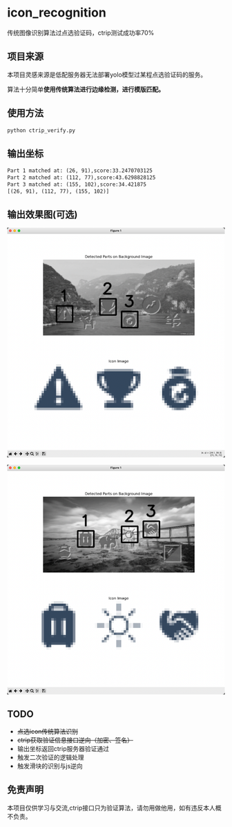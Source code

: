 # icon_recognition
传统图像识别算法过点选验证码，ctrip测试成功率70%

## 项目来源

本项目灵感来源是低配服务器无法部署yolo模型过某程点选验证码的服务。

算法十分简单**使用传统算法进行边缘检测，进行模版匹配。** 

## 使用方法
```python 
python ctrip_verify.py
```
## 输出坐标
```shell
Part 1 matched at: (26, 91),score:33.2470703125
Part 2 matched at: (112, 77),score:43.6298828125
Part 3 matched at: (155, 102),score:34.421875
[(26, 91), (112, 77), (155, 102)]
```


## 输出效果图(可选)
![alt text](image.png)

![alt text](image-1.png)


## TODO
* ~~点选icon传统算法识别~~
* ~~ctrip获取验证信息接口逆向（加密、签名）~~
* 输出坐标返回ctrip服务器验证通过
* 触发二次验证的逻辑处理
* 触发滑块的识别与js逆向

## 免责声明
本项目仅供学习与交流,ctrip接口只为验证算法，请勿用做他用，如有违反本人概不负责。